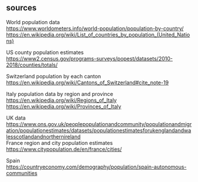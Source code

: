 ## sources  

World population data  
https://www.worldometers.info/world-population/population-by-country/  
https://en.wikipedia.org/wiki/List_of_countries_by_population_(United_Nations)  

US county population estimates  
https://www2.census.gov/programs-surveys/popest/datasets/2010-2018/counties/totals/ 

Switzerland population by each canton  
https://en.wikipedia.org/wiki/Cantons_of_Switzerland#cite_note-19  

Italy population data by region and province  
https://en.wikipedia.org/wiki/Regions_of_Italy  
https://en.wikipedia.org/wiki/Provinces_of_Italy  

UK data  
https://www.ons.gov.uk/peoplepopulationandcommunity/populationandmigration/populationestimates/datasets/populationestimatesforukenglandandwalesscotlandandnorthernireland  
France region and city population estimates   
https://www.citypopulation.de/en/france/cities/  

Spain  
https://countryeconomy.com/demography/population/spain-autonomous-communities  

  



